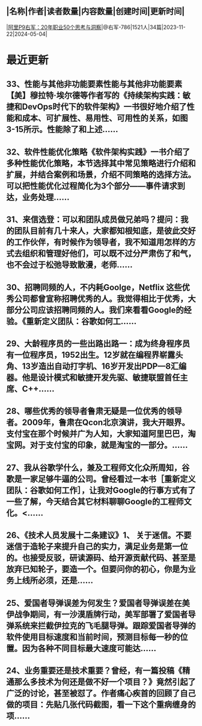|名称|作者|读者数量|内容数量|创建时间|更新时间|
---
|[阿里P9右军：20年职业50个思考与洞察](https://xiaobot.net/p/youjun?refer=0b133df9-27dc-423b-8101-639049001c13)|@右军-786|1521人|34篇|2023-11-22|2024-05-04|

# 最近更新
## 33、性能与其他非功能要素性能与其他非功能要素【美】穆拉特·埃尔德等作者写的《持续架构实践：敏捷和DevOps时代下的软件架构》一书很好地介绍了性能和成本、可扩展性、易用性、可用性的关系，如图3-15所示。性能除了和上述......
## 32、软件性能优化策略《软件架构实践》一书介绍了多种性能优化策略，本节选择其中常见策略进行介绍和扩展，并结合案例和场景，介绍不同策略的选择方法。可以把性能优化过程简化为3个部分——事件请求到达，业务处理......
## 31、来信选登：可以和团队成员做兄弟吗？提问：我的团队目前有几十来人，大家都知根知底，是彼此交好的工作伙伴，有时候作为领导者，我不知道用怎样的方式去组织和管理好他们，可以既不过分严肃伤了和气，也不会过于松弛导致散漫，老师......
## 30、招聘同频的人，不内耗Goolge，Netflix 这些优秀公司都曾宣称招聘优秀的人。我觉得相比于优秀，大部分公司应该招聘同频的人。我们来看看Google的经验。《重新定义团队：谷歌如何工......
## 29、大龄程序员的一些出路出路一：成为终身程序员有一位程序员，1952出生。12岁就在编程界崭露头角、13岁造出自动打字机、16岁开发出PDP—8汇编器。他是设计模式和敏捷开发先驱、敏捷联盟首任主席、C++......
## 28、哪些优秀的领导者鲁肃无疑是一位优秀的领导者。2009年，鲁肃在Qcon北京演讲，我大开眼界。支付宝在那个时候并广为人知，大家知道阿里巴巴，淘宝网。对于支付宝的印象，就是淘宝的一部分。......
## 27、我从谷歌学什么，兼及工程师文化众所周知，谷歌是一家足够牛逼的公司。曾经看过一本书［重新定义团队：谷歌如何工作］，让我对Google的行事方式有了一些了解，今天结合其它材料聊聊Google的工程师文化。<......
## 26、《技术人员发展十二条建议》1、 关于迷信。不要迷信于造轮子来提升自己的实力，满足业务是第一位的。也接受反驳，研读源码、给开源贡献代码、甚至是放弃已知轮子，要造一个。但要问你的初心，你是为业务上线所必须，还是......
## 25、爱国者导弹误差为何发生？爱国者导弹误差在美伊战争期间，有一沙漠盾牌行动，美军部署了爱国者导弹系统来拦截伊拉克的飞毛腿导弹。跟踪爱国者导弹的软件使用目标速度和当前时间，预测目标每一秒的位置。因为各种不同目标最大速度可能达......
## 24、业务重要还是技术重要？曾经，有一篇投稿《精通那么多技术为何还是做不好一个项目？》竟然引起了广泛的讨论，甚至被怼了。作者痛心疾首的回顾了自己做的项目：先贴几张代码截图，看一下这个重病缠身的项......

